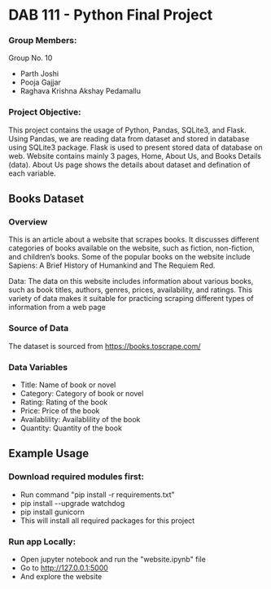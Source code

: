 # DAB 111 - Python Final Project

### Group Members:

Group No. 10

 - Parth Joshi
 - Pooja Gajjar
 - Raghava Krishna Akshay Pedamallu
 
### Project Objective:

This project contains the usage of Python, Pandas, SQLite3, and Flask. Using Pandas, we are reading data from dataset and stored in database using SQLite3 package. Flask is used to present stored data of database on web.
Website contains mainly 3 pages, Home, About Us, and Books Details (data). About Us page shows the details about dataset and defination of each variable. 


##  Books Dataset

### Overview

This is an article about a website that scrapes books. It discusses different categories of books available on the website, such as fiction, non-fiction, and children’s books. Some of the popular books on the website include Sapiens: A Brief History of Humankind and The Requiem Red.

Data: The data on this website includes information about various books, such as book titles, authors, genres, prices, availability, and ratings. This variety of data makes it suitable for practicing scraping different types of information from a web page

### Source of Data

The dataset is sourced from https://books.toscrape.com/

### Data Variables

 - Title: Name of book or novel
 - Category: Category of book or novel
 - Rating: Rating of the book
 - Price: Price of the book
 - Availablility: Availablility of the book
 - Quantity: Quantity of the book


## Example Usage
 ### Download required modules first:

 - Run command "pip install -r requirements.txt"
 - pip install --upgrade watchdog
 - pip install gunicorn
 - This will install all required packages for this project

 ### Run app Locally:

 - Open jupyter notebook and run the "website.ipynb" file
 - Go to http://127.0.0.1:5000
 - And explore the website

